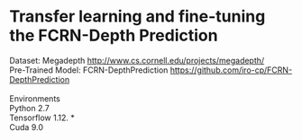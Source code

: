 # Transfer learning and fine-tuning the FCRN-Depth Prediction
Dataset: Megadepth http://www.cs.cornell.edu/projects/megadepth/<br>
Pre-Trained Model: FCRN-DepthPrediction https://github.com/iro-cp/FCRN-DepthPrediction <br>
<br>
Environments <br>
Python 2.7  <br>
Tensorflow 1.12. *  <br>
Cuda  9.0 <br>
